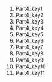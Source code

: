 1. Part4_key1
2. Part4_key2
3. Part4_key3
4. Part4_key4
5. Part4_key5
6. Part4_key6
7. Part4_key7
8. Part4_key8
9. Part4_key9
10. Part4_key10
11. Part4_key11
